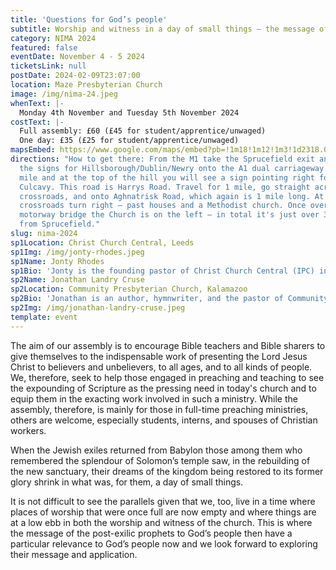 ```yaml
---
title: 'Questions for God’s people'
subtitle: Worship and witness in a day of small things — the message of Haggai and Malachi
category: NIMA 2024
featured: false
eventDate: November 4 - 5 2024
ticketsLink: null
postDate: 2024-02-09T23:07:00
location: Maze Presbyterian Church
image: /img/nima-24.jpeg
whenText: |-
  Monday 4th November and Tuesday 5th November 2024
costText: |-
  Full assembly: £60 (£45 for student/apprentice/unwaged) 
  One day: £35 (£25 for student/apprentice/unwaged)
mapsEmbed: https://www.google.com/maps/embed?pb=!1m18!1m12!1m3!1d2318.0010047523247!2d-6.117361399999999!3d54.480564099999995!2m3!1f0!2f0!3f0!3m2!1i1024!2i768!4f13.1!3m3!1m2!1s0x486103191e37a8d1%3A0x2af07ebaec4c8898!2sMaze%20Presbyterian%20Church!5e0!3m2!1sen!2suk!4v1628795706431!5m2!1sen!2suk
directions: "How to get there: From the M1 take the Sprucefield exit and follow
  the signs for Hillsborough/Dublin/Newry onto the A1 dual carriageway. After 1
  mile and at the top of the hill you will see a sign pointing right for
  Culcavy. This road is Harrys Road. Travel for 1 mile, go straight across the
  crossroads, and onto Aghnatrisk Road, which again is 1 mile long. At this
  crossroads turn right – past houses and a Methodist church. Once over the
  motorway bridge the Church is on the left – in total it's just over 3 miles
  from Sprucefield."
slug: nima-2024
sp1Location: Christ Church Central, Leeds
sp1Img: /img/jonty-rhodes.jpeg
sp1Name: Jonty Rhodes
sp1Bio: 'Jonty is the founding pastor of Christ Church Central (IPC) in Leeds. He is married to Georgina, and they have four girls and a boy. He trained for ministry at Oak Hill Theological College in London, and has served as associate minister at St. Alkmund’s Church in Duffield and minister at Christ Church Derby. He is the author of several books, including Covenants Made Simple, Man of Sorrows, King of Glory, and Reformed Worship.'
sp2Name: Jonathan Landry Cruse
sp2Location: Community Presbyterian Church, Kalamazoo
sp2Bio: 'Jonathan is an author, hymnwriter, and the pastor of Community Presbyterian Church (OPC) in Kalamazoo, Michigan. Jonathan is husband to Kerri Ann and they have two boys and a girl. Jonathan’s books include What Happens When We Worship, The Christian’s True Identity, and Hymns of Devotion.'
sp2Img: /img/jonathan-landry-cruse.jpeg
template: event
---
```


The aim of our assembly is to encourage Bible teachers and Bible sharers to give themselves to the indispensable work of presenting the Lord Jesus Christ to believers and unbelievers, to all ages, and to all kinds of people. We, therefore, seek to help those engaged in preaching and teaching to see the expounding of Scripture as the pressing need in today's church and to equip them in the exacting work involved in such a ministry. While the assembly, therefore, is mainly for those in full-time preaching ministries, others are welcome, especially students, interns, and spouses of Christian workers.

When the Jewish exiles returned from Babylon those among them who remembered the splendour of Solomon’s temple saw, in the rebuilding of the new sanctuary, their dreams of the kingdom being restored to its former glory shrink in what was, for them, a day of small things.

It is not difficult to see the parallels given that we, too, live in a time where places of worship that were once full are now empty and where things are at a low ebb in both the worship and witness of the church. This is where the message of the post-exilic prophets to God’s people then have a particular relevance to God’s people now and we look forward to exploring their message and application.
